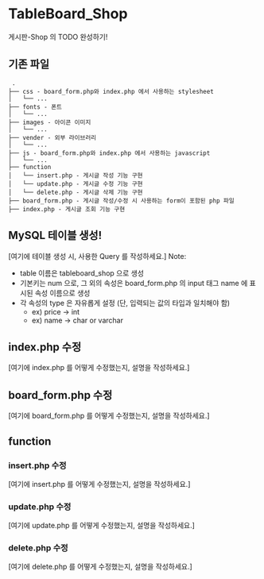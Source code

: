 # TableBoard_Shop
게시판-Shop 의 TODO 완성하기!

## 기존 파일
```
 .
├── css - board_form.php와 index.php 에서 사용하는 stylesheet
│   └── ...
├── fonts - 폰트
│   └── ...
├── images - 아이콘 이미지
│   └── ...
├── vender - 외부 라이브러리
│   └── ...
├── js - board_form.php와 index.php 에서 사용하는 javascript
│   └── ...
├── function
│   └── insert.php - 게시글 작성 기능 구현
│   └── update.php - 게시글 수정 기능 구현
│   └── delete.php - 게시글 삭제 기능 구현
├── board_form.php - 게시글 작성/수정 시 사용하는 form이 포함된 php 파일
├── index.php - 게시글 조회 기능 구현
```

## MySQL 테이블 생성!

[여기에 테이블 생성 시, 사용한 Query 를 작성하세요.]
Note: 
- table 이름은 tableboard_shop 으로 생성
- 기본키는 num 으로, 그 외의 속성은 board_form.php 의 input 태그 name 에 표시된 속성 이름으로 생성
- 각 속성의 type 은 자유롭게 설정 (단, 입력되는 값의 타입과 일치해야 함)
    - ex) price -> int
    - ex) name -> char or varchar
    
## index.php 수정
[여기에 index.php 를 어떻게 수정했는지, 설명을 작성하세요.]

## board_form.php 수정
[여기에 board_form.php 를 어떻게 수정했는지, 설명을 작성하세요.]

## function
### insert.php 수정
[여기에 insert.php 를 어떻게 수정했는지, 설명을 작성하세요.]

### update.php 수정
[여기에 update.php 를 어떻게 수정했는지, 설명을 작성하세요.]

### delete.php 수정
[여기에 delete.php 를 어떻게 수정했는지, 설명을 작성하세요.]
